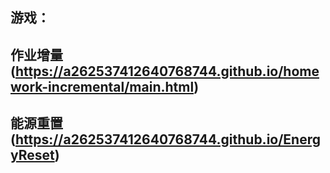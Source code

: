 ## 游戏：
## 作业增量(https://a262537412640768744.github.io/homework-incremental/main.html)
## 能源重置(https://a262537412640768744.github.io/EnergyReset)

<!--
**a262537412640768744/a262537412640768744** is a ✨ _special_ ✨ repository because its `README.md` (this file) appears on your GitHub profile.

Here are some ideas to get you started:

- 🔭 I’m currently working on ...
- 🌱 I’m currently learning ...
- 👯 I’m looking to collaborate on ...
- 🤔 I’m looking for help with ...
- 💬 Ask me about ...
- 📫 How to reach me: ...
- 😄 Pronouns: ...
- ⚡ Fun fact: ...
-->
